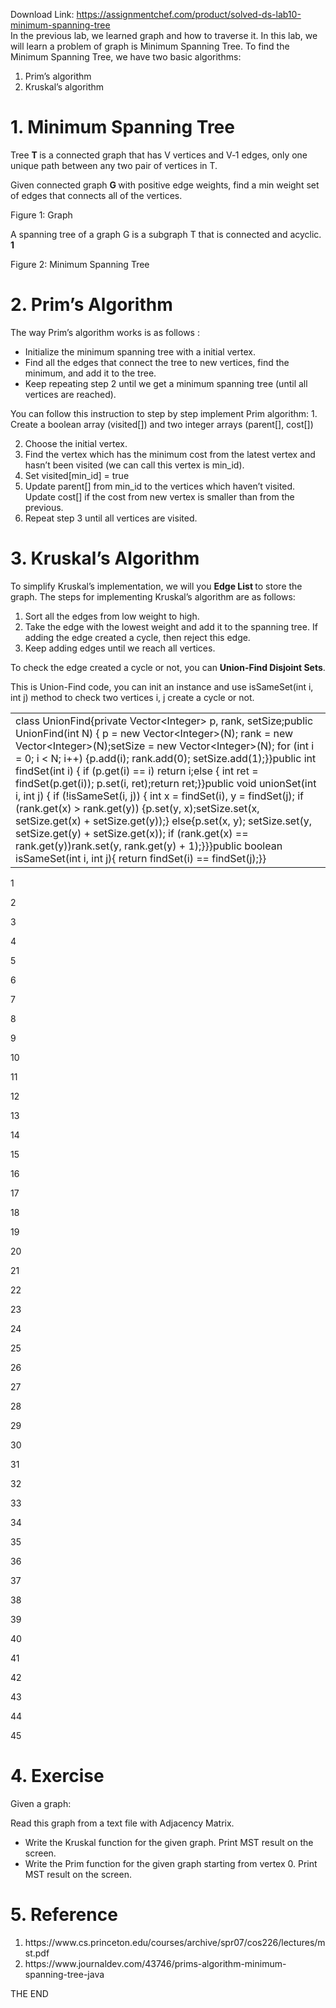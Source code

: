 Download Link: https://assignmentchef.com/product/solved-ds-lab10-minimum-spanning-tree
<br>
In the previous lab, we learned graph and how to traverse it. In this lab, we will learn a problem of graph is Minimum Spanning Tree. To find the Minimum Spanning Tree, we have two basic algorithms:

<ol>

 <li>Prim’s algorithm</li>

 <li>Kruskal’s algorithm</li>

</ol>

<h1>1.      Minimum Spanning Tree</h1>

Tree <strong>T </strong>is a connected graph that has V vertices and V‐1 edges, only one unique path between any two pair of vertices in T.

Given connected graph <strong>G </strong>with positive edge weights, find a min weight set of edges that connects all of the vertices.

Figure 1: Graph

A spanning tree of a graph G is a subgraph T that is connected and acyclic.                                                                                                             <strong>1</strong>

Figure 2: Minimum Spanning Tree

<h1>2.      Prim’s Algorithm</h1>

The way Prim’s algorithm works is as follows :

<ul>

 <li>Initialize the minimum spanning tree with a initial vertex.</li>

 <li>Find all the edges that connect the tree to new vertices, find the minimum, and add it to the tree.</li>

 <li>Keep repeating step 2 until we get a minimum spanning tree (until all vertices are reached).</li>

</ul>

You can follow this instruction to step by step implement Prim algorithm: 1. Create a boolean array (visited[]) and two integer arrays (parent[], cost[])

<ol start="2">

 <li>Choose the initial vertex.</li>

 <li>Find the vertex which has the minimum cost from the latest vertex and hasn’t been visited (we can call this vertex is min_id).</li>

 <li>Set visited[min_id] = true</li>

 <li>Update parent[] from min_id to the vertices which haven’t visited. Update cost[] if the cost from new vertex is smaller than from the previous.</li>

 <li>Repeat step 3 until all vertices are visited.</li>

</ol>

<h1>3.      Kruskal’s Algorithm</h1>

To simplify Kruskal’s implementation, we will you <strong>Edge List </strong>to store the graph. The steps for implementing Kruskal’s algorithm are as follows:

<ol>

 <li>Sort all the edges from low weight to high.</li>

 <li>Take the edge with the lowest weight and add it to the spanning tree. If adding the edge created a cycle, then reject this edge.</li>

 <li>Keep adding edges until we reach all vertices.</li>

</ol>

To check the edge created a cycle or not, you can <strong>Union-Find Disjoint Sets</strong>.

This is Union-Find code, you can init an instance and use isSameSet(int i, int j) method to check two vertices i, j create a cycle or not.

<table width="529">

 <tbody>

  <tr>

   <td width="529">class UnionFind{private Vector&lt;Integer&gt; p, rank, setSize;public UnionFind(int N) { p = new Vector&lt;Integer&gt;(N); rank = new Vector&lt;Integer&gt;(N);setSize = new Vector&lt;Integer&gt;(N); for (int i = 0; i &lt; N; i++) {p.add(i); rank.add(0); setSize.add(1);}}public int findSet(int i) { if (p.get(i) == i) return i;else { int ret = findSet(p.get(i)); p.set(i, ret);return ret;}}public void unionSet(int i, int j) { if (!isSameSet(i, j)) { int x = findSet(i), y = findSet(j); if (rank.get(x) &gt; rank.get(y)) {p.set(y, x);setSize.set(x, setSize.get(x) + setSize.get(y));} else{p.set(x, y); setSize.set(y, setSize.get(y) + setSize.get(x)); if (rank.get(x) == rank.get(y))rank.set(y, rank.get(y) + 1);}}}public boolean isSameSet(int i, int j){ return findSet(i) == findSet(j);}}</td>

  </tr>

 </tbody>

</table>

1

2

3

4

5

6

7

8

9

10

11

12

13

14

15

16

17

18

19

20

21

22

23

24

25

26

27

28

29

30

31

32

33

34

35

36

37

38

39

40

41

42

43

44

45

<h1>4.      Exercise</h1>

Given a graph:

Read this graph from a text file with Adjacency Matrix.

<ul>

 <li>Write the Kruskal function for the given graph. Print MST result on the screen.</li>

 <li>Write the Prim function for the given graph starting from vertex 0. Print MST result on the screen.</li>

</ul>

<h1>5.      Reference</h1>

<ol>

 <li>https://www.cs.princeton.edu/courses/archive/spr07/cos226/lectures/mst.pdf</li>

 <li>https://www.journaldev.com/43746/prims-algorithm-minimum-spanning-tree-java</li>

</ol>

THE END